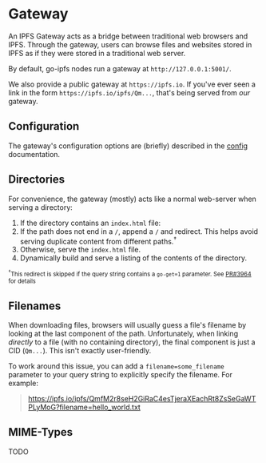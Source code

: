 # Gateway

An IPFS Gateway acts as a bridge between traditional web browsers and IPFS.
Through the gateway, users can browse files and websites stored in IPFS as if
they were stored in a traditional web server.

By default, go-ipfs nodes run a gateway at `http://127.0.0.1:5001/`.

We also provide a public gateway at `https://ipfs.io`. If you've ever seen a
link in the form `https://ipfs.io/ipfs/Qm...`, that's being served from *our*
gateway.

## Configuration

The gateway's configuration options are (briefly) described in the
[config](https://github.com/ipfs/go-ipfs/blob/master/docs/config.md#gateway)
documentation.

## Directories

For convenience, the gateway (mostly) acts like a normal web-server when serving
a directory:

1. If the directory contains an `index.html` file:
  1. If the path does not end in a `/`, append a `/` and redirect. This helps
     avoid serving duplicate content from different paths.<sup>&dagger;</sup>
  2. Otherwise, serve the `index.html` file.
2. Dynamically build and serve a listing of the contents of the directory.

<sub><sup>&dagger;</sup>This redirect is skipped if the query string contains a
`go-get=1` parameter. See [PR#3964](https://github.com/ipfs/go-ipfs/pull/3963)
for details</sub>

## Filenames

When downloading files, browsers will usually guess a file's filename by looking
at the last component of the path. Unfortunately, when linking *directly* to a
file (with no containing directory), the final component is just a CID
(`Qm...`). This isn't exactly user-friendly.

To work around this issue, you can add a `filename=some_filename` parameter to
your query string to explicitly specify the filename. For example:

> https://ipfs.io/ipfs/QmfM2r8seH2GiRaC4esTjeraXEachRt8ZsSeGaWTPLyMoG?filename=hello_world.txt

## MIME-Types

TODO
